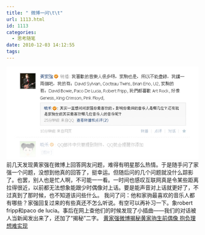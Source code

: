 ```yaml
---
title: " 微博一问\t\t"
url: 1113.html
id: 1113
categories:
  - 思考随笔
date: 2010-12-03 14:12:55
tags:
---
```


![黄家强微博](../../images//2010/12/1111111.jpg "黄家强微博") 前几天发现黄家强在微博上回答网友问题，难得有明星那么热情。于是随手问了家强一个问题，没想到他真的回答了，挺幸运。但随后问的几个问题就没什么踪影了。也罢，别人也是忙人啊，不可能一一看。一时间也感叹互联网真是令某些距离拉得很近，以前都无法想象能跟少时偶像对上话。要是能声音对上话就更好了，不过真到了那时候，也不知道该问些什么。 我问了问：他和家驹最喜欢的音乐人都有哪些？家强回复过来的有些真还不怎么听说。有空可以再补习一下。象robert fripp和paco de lucia。事后在网上查他们的时候发现了小插曲——我们的对话被人当新闻发出来了，还加了“揭秘”二字。 [黄家强微博揭秘黄家驹生前偶像 抱负理想难实现](http://news.xinmin.cn/rollnews/2010/12/01/8053748.html)